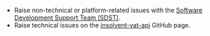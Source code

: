 * Raise non-technical or platform-related issues with the [Software Development Support Team (SDST)](https://developer.service.hmrc.gov.uk/developer/support).
* Raise technical issues on the [insolvent-vat-api](https://github.com/hmrc/insolvent-vat-api/issues) GitHub page.